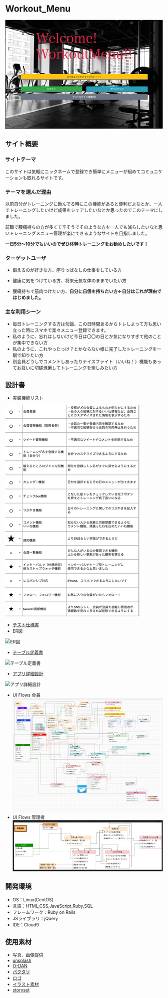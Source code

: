# Workout_Menu

![TOP](./TOP.png)

## サイト概要
### サイトテーマ
このサイトは気軽にニックネームで登録でき簡単にメニューが組めてコミュニケーションも取れるサイトです。

### テーマを選んだ理由
以前自分がトレーニングに励んでる時にこの機能があると便利だよなとか、一人でトレーニングしたいけど成果をシェアしたいなとか思ったのでこのテーマにしました。

前職で腰痛持ちの方が多くて辛そうでそのような方を一人でも減らしたいなと思いトレーニングメニュー管理が楽にできるようなサイトを目指しました。

__一日5分〜10分でもいいのでぜひ体幹トレーニングをお勧めしたいです！__

### ターゲットユーザ
- 鍛えるのが好きな方、座りっぱなしの仕事をしている方

- 健康に気をつけている方、将来元気な体のままでいたい方

- 腰痛持ちで筋肉つけたい方、__自分に自信を持ちたい方←自分はこれが理由ではじめました。__

### 主な利用シーン
- 毎日トレーニングする方は勿論、この日時間あるからトレしよって方も思い立った時にスマホで楽々メニュー登録できます。
- 私のように、忘れはしないけど今日は〇〇の日とか気になりすぎて他のことが集中できない方
- 私のように、これやったっけ？とかならない様に完了したトレーニングを一眼で知りたい方
- 別会員どうしでコメントしあったりナイスファイト（いいね！）機能もあってお互いに切磋琢磨してトレーニングを楽しみたい方

## 設計書
- [実装機能リスト](https://docs.google.com/spreadsheets/d/1AUAPTN04nns7Bjc515HlTkGqKKKndizYBcRg9PL4jFA/edit#gid=375590402)

![実装機能リスト](./実装機能リスト.png)
- [テスト仕様書](https://docs.google.com/spreadsheets/d/1zRhu3yCDS8GUBJQqN_yDOFxgC1U5DrMp/edit#gid=1511467858)
- ER図

![ER図](./ER図.png)
- [テーブル定義書](https://docs.google.com/spreadsheets/d/1AZk1XgT5Xc2FxfKl6J8KFXE9Ry83AFYarRUiwmbrt5s/edit#gid=1243549839)

![テーブル定義書](./テーブル定義書.png)
- [アプリ詳細設計](https://docs.google.com/spreadsheets/d/1npZOxlI0B2XuQbn5e5en5DpArRS9ojG-gHHTHZBI7sU/edit#gid=549108681)

![アプリ詳細設計](./アプリ詳細設計.png)
- UI Flows 会員
![UI Flows 会員](https://github.com/uenomoto/Workout_Menu/blob/main/UI%20Flows%20%E4%BC%9A%E5%93%A1.png?raw=true)
- UI Flows 管理者
![UI Flows 管理者](https://github.com/uenomoto/Workout_Menu/blob/main/UI%20Flows%20%E7%AE%A1%E7%90%86%E8%80%85.png?raw=true)

## 開発環境
- OS：Linux(CentOS)
- 言語：HTML,CSS,JavaScript,Ruby,SQL
- フレームワーク：Ruby on Rails
- JSライブラリ：jQuery
- IDE：Cloud9

## 使用素材
- 写真、画像提供
- [unsplash](https://unsplash.com/ja)
- [O-DAN](https://o-dan.net/ja/)
- [パクタソ](https://www.pakutaso.com/)
- [ロゴ](https://www.designevo.com/)
- [イラスト素材](https://www.ac-illust.com/)
- [storyset](https://storyset.com/)
